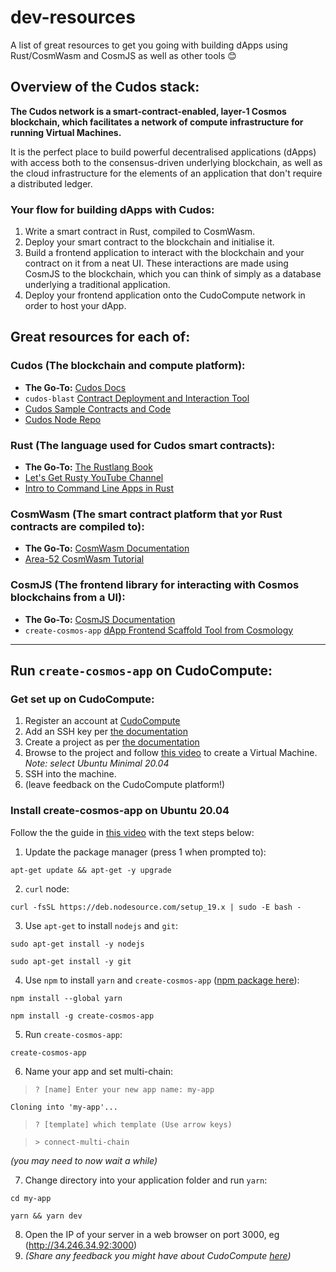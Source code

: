 # dev-resources
A list of great resources to get you going with building dApps using Rust/CosmWasm and CosmJS as well as other tools 😊

## Overview of the Cudos stack:
**The Cudos network is a smart-contract-enabled, layer-1 Cosmos blockchain, which facilitates a network of compute infrastructure for running Virtual Machines.**

It is the perfect place to build powerful decentralised applications (dApps) with access both to the consensus-driven underlying blockchain, as well as the cloud infrastructure for the elements of an application that don't require a distributed ledger.

### Your flow for building dApps with Cudos:
1. Write a smart contract in Rust, compiled to CosmWasm.
2. Deploy your smart contract to the blockchain and initialise it.
3. Build a frontend application to interact with the blockchain and your contract on it from a neat UI. These interactions are made using CosmJS to the blockchain, which you can think of simply as a database underlying a traditional application.
4. Deploy your frontend application onto the CudoCompute network in order to host your dApp.

## Great resources for each of:

### **Cudos** (The blockchain and compute platform):

- **The Go-To:** [Cudos Docs](https://docs.cudos.org/docs/build/intro)
- `cudos-blast` [Contract Deployment and Interaction Tool](https://www.npmjs.com/package/cudos-blast)
- [Cudos Sample Contracts and Code](https://github.com/cudos-examples)
- [Cudos Node Repo](https://github.com/CudoVentures/cudos-node)

### **Rust** (The language used for Cudos smart contracts):

- **The Go-To:** [The Rustlang Book](https://doc.rust-lang.org/book/)
- [Let's Get Rusty YouTube Channel](https://www.youtube.com/@letsgetrusty)
- [Intro to Command Line Apps in Rust](https://rust-cli.github.io/book/index.html)

### **CosmWasm** (The smart contract platform that yor Rust contracts are compiled to):

- **The Go-To:** [CosmWasm Documentation](https://docs.cosmwasm.com/docs/1.0/)
- [Area-52 CosmWasm Tutorial](https://area-52.io/)

### **CosmJS** (The frontend library for interacting with Cosmos blockchains from a UI):
- **The Go-To:** [CosmJS Documentation](https://github.com/cosmos/cosmjs)
- `create-cosmos-app` [dApp Frontend Scaffold Tool from Cosmology](https://github.com/cosmology-tech/create-cosmos-app)

---
## Run `create-cosmos-app` on CudoCompute:

### Get set up on CudoCompute:
1. Register an account at [CudoCompute](https://accounts.cudo.org/sign-in?redirect_url=https://compute.cudo.org&_gl=1*1c22xsu*_ga*OTIzMTMzOTA2LjE2NjYxNjM0MzU.*_ga_KFR6C2NZHG*MTY2NjM0MjkzNy4zLjEuMTY2NjM0Mjk0Ni41MS4wLjA.&_ga=2.82121237.2016755034.1666342937-923133906.1666163435&utm_campaign=athenahackathon)
2. Add an SSH key per [the documentation](https://docs.cudocompute.com/web/ssh-keys)
3. Create a project as per [the documentation](https://docs.cudocompute.com/web/projects#create-project)
4. Browse to the project and follow [this video](https://drive.google.com/file/d/1QCPyy8Kte1vfsK0ZB11uoHPWnCgWtPsQ/view?usp=sharing) to create a Virtual Machine.
*Note: select Ubuntu Minimal 20.04*
5. SSH into the machine.
6. (leave feedback on the CudoCompute platform!)

### Install create-cosmos-app on Ubuntu 20.04

Follow the the guide in [this video](https://drive.google.com/file/d/1_1aQh1596sCOnhWnnwRLN96cNIzmr9oi/view?usp=sharing) with the text steps below:

1. Update the package manager (press 1 when prompted to):
```console
apt-get update && apt-get -y upgrade
```
2. `curl` node:
```console
curl -fsSL https://deb.nodesource.com/setup_19.x | sudo -E bash -
```
3. Use `apt-get` to install `nodejs` and `git`:
```console
sudo apt-get install -y nodejs
```
```console
sudo apt-get install -y git
```
4. Use `npm` to install `yarn` and `create-cosmos-app` ([npm package here](https://github.com/cosmology-tech/create-cosmos-app)):
```console
npm install --global yarn
```
```console
npm install -g create-cosmos-app
```
5. Run `create-cosmos-app`:
```console
create-cosmos-app
```
6. Name your app and set multi-chain:

> `? [name] Enter your new app name: my-app`

`Cloning into 'my-app'...`
> `? [template] which template (Use arrow keys)`

> `> connect-multi-chain`

*(you may need to now wait a while)*

7. Change directory into your application folder and run `yarn`:
```console
cd my-app
```
```console
yarn && yarn dev
```
8. Open the IP of your server in a web browser on port 3000, eg (http://34.246.34.92:3000)
9. *(Share any feedback you might have about CudoCompute [here](https://cudoventures.typeform.com/to/FZYRvI2l))*